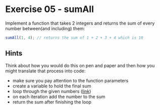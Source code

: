 # Exercise 05 - sumAll

Implement a function that takes 2 integers and returns the sum of every number
between(and including) them:

```javascript
sumAll(1, 4); // returns the sum of 1 + 2 + 3 + 4 which is 10
```

## Hints

Think about how you would do this on pen and paper and then how you might
translate that process into code:

- make sure you pay attention to the function parameters
- create a variable to hold the final sum
- loop through the given numbers
  ([link](https://developer.mozilla.org/en-US/docs/Web/JavaScript/Guide/Loops_and_iteration))
- on each iteration add the number to the sum
- return the sum after finishing the loop
